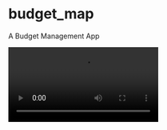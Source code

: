 # budget_map

A Budget Management App


<video src="https://github.com/BudgetMap/App/raw/refs/heads/master/recording_20241028_231023.mp4"></video>
